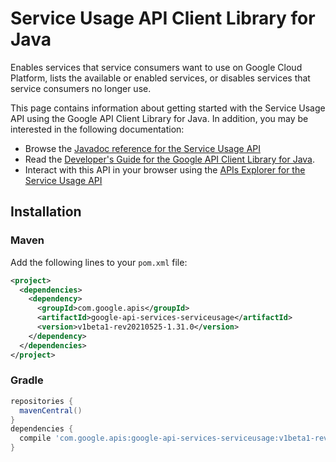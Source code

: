 # Service Usage API Client Library for Java

Enables services that service consumers want to use on Google Cloud Platform, lists the available or enabled services, or disables services that service consumers no longer use.

This page contains information about getting started with the Service Usage API
using the Google API Client Library for Java. In addition, you may be interested
in the following documentation:

* Browse the [Javadoc reference for the Service Usage API][javadoc]
* Read the [Developer's Guide for the Google API Client Library for Java][google-api-client].
* Interact with this API in your browser using the [APIs Explorer for the Service Usage API][api-explorer]

## Installation

### Maven

Add the following lines to your `pom.xml` file:

```xml
<project>
  <dependencies>
    <dependency>
      <groupId>com.google.apis</groupId>
      <artifactId>google-api-services-serviceusage</artifactId>
      <version>v1beta1-rev20210525-1.31.0</version>
    </dependency>
  </dependencies>
</project>
```

### Gradle

```gradle
repositories {
  mavenCentral()
}
dependencies {
  compile 'com.google.apis:google-api-services-serviceusage:v1beta1-rev20210525-1.31.0'
}
```

[javadoc]: https://googleapis.dev/java/google-api-services-serviceusage/latest/index.html
[google-api-client]: https://github.com/googleapis/google-api-java-client/
[api-explorer]: https://developers.google.com/apis-explorer/#p/serviceusage/v1/
